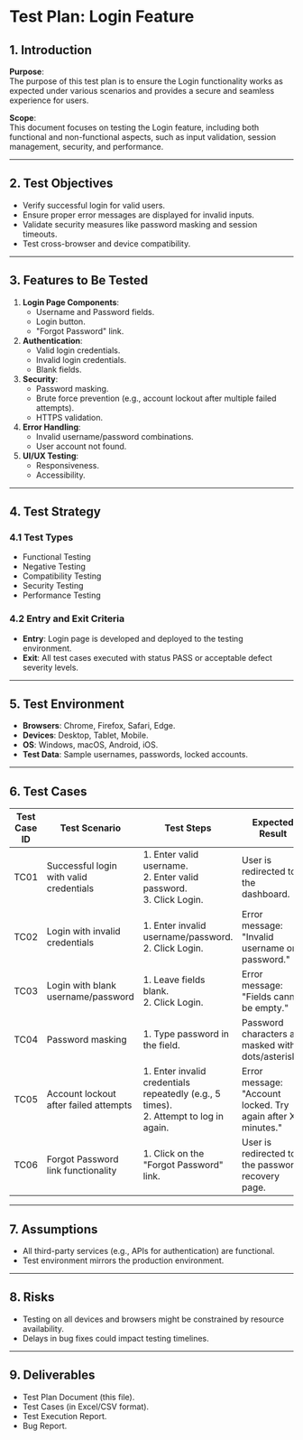 # Test Plan: Login Feature

## 1. Introduction

**Purpose**:  
The purpose of this test plan is to ensure the Login functionality works as expected under various scenarios and provides a secure and seamless experience for users.

**Scope**:  
This document focuses on testing the Login feature, including both functional and non-functional aspects, such as input validation, session management, security, and performance.

---

## 2. Test Objectives
- Verify successful login for valid users.
- Ensure proper error messages are displayed for invalid inputs.
- Validate security measures like password masking and session timeouts.
- Test cross-browser and device compatibility.

---

## 3. Features to Be Tested
1. **Login Page Components**:
   - Username and Password fields.
   - Login button.
   - "Forgot Password" link.
2. **Authentication**:
   - Valid login credentials.
   - Invalid login credentials.
   - Blank fields.
3. **Security**:
   - Password masking.
   - Brute force prevention (e.g., account lockout after multiple failed attempts).
   - HTTPS validation.
4. **Error Handling**:
   - Invalid username/password combinations.
   - User account not found.
5. **UI/UX Testing**:
   - Responsiveness.
   - Accessibility.

---

## 4. Test Strategy

### 4.1 Test Types
- Functional Testing  
- Negative Testing  
- Compatibility Testing  
- Security Testing  
- Performance Testing  

### 4.2 Entry and Exit Criteria
- **Entry**: Login page is developed and deployed to the testing environment.  
- **Exit**: All test cases executed with status PASS or acceptable defect severity levels.

---

## 5. Test Environment
- **Browsers**: Chrome, Firefox, Safari, Edge.
- **Devices**: Desktop, Tablet, Mobile.
- **OS**: Windows, macOS, Android, iOS.
- **Test Data**: Sample usernames, passwords, locked accounts.

---

## 6. Test Cases

| Test Case ID | Test Scenario                             | Test Steps                                                                                  | Expected Result                                                         |
|--------------|------------------------------------------|--------------------------------------------------------------------------------------------|--------------------------------------------------------------------------|
| TC01         | Successful login with valid credentials  | 1. Enter valid username. <br>2. Enter valid password. <br>3. Click Login.                 | User is redirected to the dashboard.                                    |
| TC02         | Login with invalid credentials           | 1. Enter invalid username/password. <br>2. Click Login.                                   | Error message: "Invalid username or password."                          |
| TC03         | Login with blank username/password       | 1. Leave fields blank. <br>2. Click Login.                                                | Error message: "Fields cannot be empty."                                |
| TC04         | Password masking                         | 1. Type password in the field.                                                            | Password characters are masked with dots/asterisks.                     |
| TC05         | Account lockout after failed attempts    | 1. Enter invalid credentials repeatedly (e.g., 5 times). <br>2. Attempt to log in again. | Error message: "Account locked. Try again after X minutes."             |
| TC06         | Forgot Password link functionality       | 1. Click on the "Forgot Password" link.                                                   | User is redirected to the password recovery page.                       |

---

## 7. Assumptions
- All third-party services (e.g., APIs for authentication) are functional.
- Test environment mirrors the production environment.

---

## 8. Risks
- Testing on all devices and browsers might be constrained by resource availability.
- Delays in bug fixes could impact testing timelines.

---

## 9. Deliverables
- Test Plan Document (this file).  
- Test Cases (in Excel/CSV format).  
- Test Execution Report.  
- Bug Report.  
